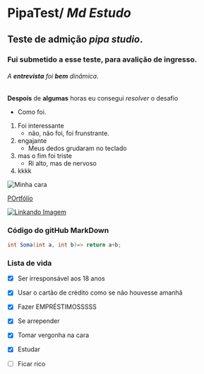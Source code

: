 # PipaTest/ *Md Estudo*


##  Teste de admição _pipa studio_.

### Fui submetido a esse teste, para avalição de ingresso.

###### A **entrevista** foi __bem__ _dinâmica_.
 
 **Despois** de __algumas__ horas eu consegui _resolver_ o desafio
 * Como foi.
 
 1. Foi interessante 
    * não, não foi, foi frunstrante.
 3. engajante
     * Meus dedos grudaram no teclado
 5. mas o fim foi triste
     * Ri alto, mas de nervoso
 7. kkkk

![Minha cara](https://www.kambe-events.co.uk/wp-content/uploads/2013/11/Sad-Clown.jpg)

[POrtfólio](https://img.freepik.com/vetores-gratis/glitch-error-404-page_23-2148105404.jpg?w=2000)

[![Linkando Imagem](https://encrypted-tbn0.gstatic.com/images?q=tbn:ANd9GcRK76HKlaQ4vmpNk2zaAr9CfX05ViZRRhv2i4Rt7mue8_slGGTiIVBldhqPy44XQ0QBl_w&usqp=CAU)](https://media.gazetadopovo.com.br/rodrigo-constantino/2019/04/lula-preso-1-1-aa1c8a08.jpg)

### Código do gitHub MarkDown

```c#
int Soma(int a, int b)=> return a+b;

``` 

### Lista de vida
- [x] Ser irresponsável aos 18 anos
- [x] Usar o cartão de crédito como se não houvesse amanhã
- [X] Fazer EMPRÉSTIMOSSSSS
- [x] Se arrepender
- [x] Tomar vergonha na cara
- [x] Estudar
- [ ] Ficar rico
  
